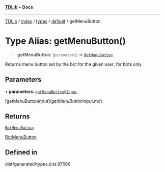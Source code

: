 [**TDLib**](../../../../../../README.md) • **Docs**

***

[TDLib](../../../../../../modules.md) / [index](../../../../../README.md) / [types](../../../README.md) / [default](../README.md) / getMenuButton

# Type Alias: getMenuButton()

> **getMenuButton**: (`parameters`) => [`BotMenuButton`](BotMenuButton-1.md)

Returns menu button set by the bot for the given user; for bots only

## Parameters

• **parameters**: [`getMenuButton$Input`](getMenuButton$Input.md)

[getMenuButton$Input](getMenuButton$Input.md)

## Returns

[`BotMenuButton`](BotMenuButton-1.md)

[BotMenuButton](BotMenuButton-1.md)

## Defined in

dist/generated/types.d.ts:97596
